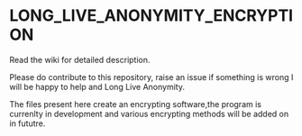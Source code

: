 # LONG_LIVE_ANONYMITY_ENCRYPTION

Read the wiki for detailed description.

Please do contribute to this repository, raise an issue if something is wrong I will be happy to help and Long Live Anonymity.

The files present here create an encrypting software,the program is currenlty in development and various encrypting methods will be added on in fututre. 


